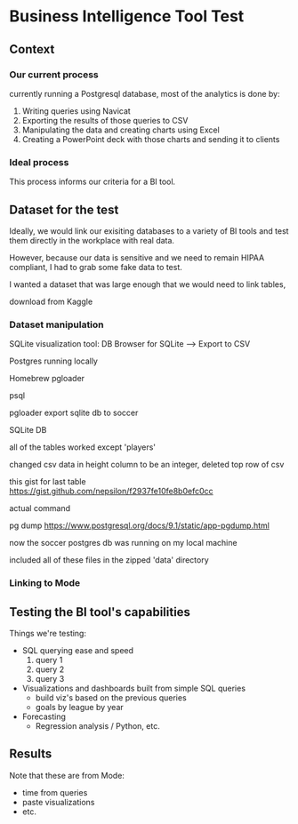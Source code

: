 # Business Intelligence Tool Test

## Context

### Our current process
currently running a Postgresql database, most of the analytics is done by:
1) Writing queries using Navicat
2) Exporting the results of those queries to CSV
3) Manipulating the data and creating charts using Excel
4) Creating a PowerPoint deck with those charts and sending it to clients

### Ideal process

This process informs our criteria for a BI tool.

## Dataset for the test
Ideally, we would link our exisiting databases to a variety of BI tools and test them directly in the workplace with real data.

However, because our data is sensitive and we need to remain HIPAA compliant, I had to grab some fake data to test.

I wanted a dataset that was large enough that we would need to link tables, 

download from Kaggle

### Dataset manipulation

SQLite visualization tool: DB Browser for SQLite --> Export to CSV

Postgres running locally

Homebrew pgloader

psql 

pgloader export sqlite db to soccer

SQLite DB

all of the tables worked except 'players'

changed csv data in height column to be an integer, deleted top row of csv

this gist for last table https://gist.github.com/nepsilon/f2937fe10fe8b0efc0cc

actual command

pg dump https://www.postgresql.org/docs/9.1/static/app-pgdump.html

now the soccer postgres db was running on my local machine

included all of these files in the zipped 'data' directory

### Linking to Mode

## Testing the BI tool's capabilities

Things we're testing:
- SQL querying ease and speed
  1. query 1
  2. query 2
  3. query 3
- Visualizations and dashboards built from simple SQL queries
  - build viz's based on the previous queries
  - goals by league by year
- Forecasting 
  - Regression analysis / Python, etc.
  
## Results 
Note that these are from Mode:
- time from queries
- paste visualizations
- etc.

